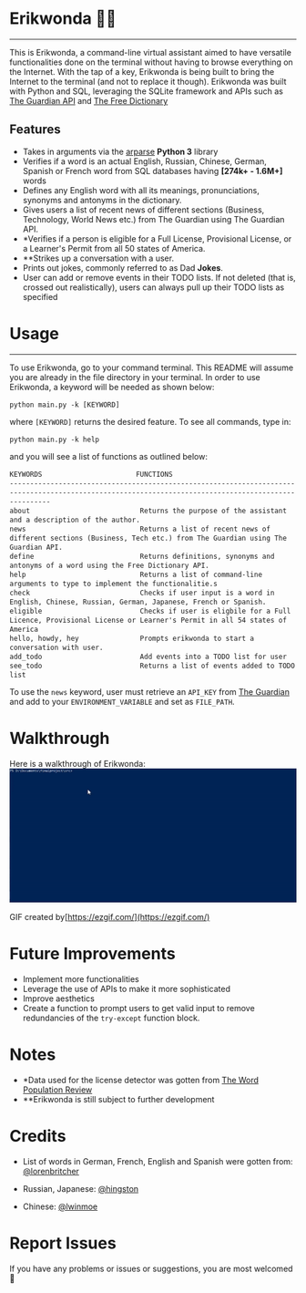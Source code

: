 # **Erikwonda** :technologist:
----------------------------------------------------------------------------------------------------------------
This is Erikwonda, a command-line virtual assistant aimed to have versatile functionalities done on the terminal 
without having to browse everything on the Internet. With the tap of a key, Erikwonda is being built to bring the 
Internet to the terminal (and not to replace it though). Erikwonda was built with Python and SQL, leveraging the SQLite framework and
APIs such as [The Guardian API](https://open-platform.theguardian.com/) and [The Free Dictionary](https://dictionaryapi.dev/) 

## Features
- Takes in arguments via the [arparse](https://docs.python.org/3/howto/argparse.html) **Python 3** library
- Verifies if a word is an actual English, Russian, Chinese, German, Spanish or French word from SQL databases having **[274k+ - 1.6M+]** 
words
- Defines any English word with all its meanings, pronunciations, synonyms and antonyms in the dictionary.
- Gives users a list of recent news of different sections (Business, Technology, World News etc.) from The Guardian using The Guardian API.
- *Verifies if a person is eligible for a Full License, Provisional License, or a Learner's Permit from all 50 states of America.
- **Strikes up a conversation with a user.
- Prints out jokes, commonly referred to as Dad **Jokes**.
- User can add or remove events in their TODO lists. If not deleted (that is, crossed out realistically), users can always pull up their TODO
lists as specified

# Usage
--------------------------------------------------------------------------------------------------------------------
To use Erikwonda, go to your command terminal. This README will assume you are already in the file directory in your terminal.
In order to use Erikwonda, a keyword will be needed as shown below:
```
python main.py -k [KEYWORD]
```
where ```[KEYWORD]``` returns the desired feature. 
To see all commands, type in:
```
python main.py -k help
```
and you will see a list of functions as outlined below:
```
KEYWORDS                       FUNCTIONS
------------------------------------------------------------------------------------------------------------------------------------------------------
about                           Returns the purpose of the assistant and a description of the author.
news                            Returns a list of recent news of different sections (Business, Tech etc.) from The Guardian using The Guardian API.
define                          Returns definitions, synonyms and antonyms of a word using the Free Dictionary API.
help                            Returns a list of command-line arguments to type to implement the functionalitie.s
check                           Checks if user input is a word in English, Chinese, Russian, German, Japanese, French or Spanish.
eligible                        Checks if user is eligbile for a Full Licence, Provisional License or Learner's Permit in all 54 states of America
hello, howdy, hey               Prompts erikwonda to start a conversation with user.
add_todo                        Add events into a TODO list for user
see_todo                        Returns a list of events added to TODO list
```

To use the ```news``` keyword, user must retrieve an ```API_KEY``` from [The Guardian](https://open-platform.theguardian.com/) and add to your ```ENVIRONMENT_VARIABLE```
and set as ```FILE_PATH```.

# Walkthrough
Here is a walkthrough of Erikwonda:
![Walkthrough](https://github.com/GodwinEke/c-lineassistantrepo/blob/master/gif/walkthrough.gif)

GIF created by[https://ezgif.com/](https://ezgif.com/)

# Future Improvements
- Implement more functionalities
- Leverage the use of APIs to make it more sophisticated
- Improve aesthetics
- Create a function to prompt users to get valid input to remove redundancies of the ```try-except``` function block.

# Notes
- *Data used for the license detector was gotten from [The Word Population Review](https://worldpopulationreview.com/state-rankings/driving-age-by-state)
- **Erikwonda is still subject to further development

# Credits
- List of words in German, French, English and Spanish were gotten from:
[@lorenbritcher](https://github.com/lorenbrichter/words)

- Russian, Japanese:
[@hingston](https://github.com/hingston/russian/blob/master/100000-russian-words.txt)

- Chinese:
[@lwinmoe](https://github.com/lwinmoe/segment/blob/master/chinese-word-list.txt)

# Report Issues
If you have any problems or issues or suggestions, you are most welcomed :handshake:
